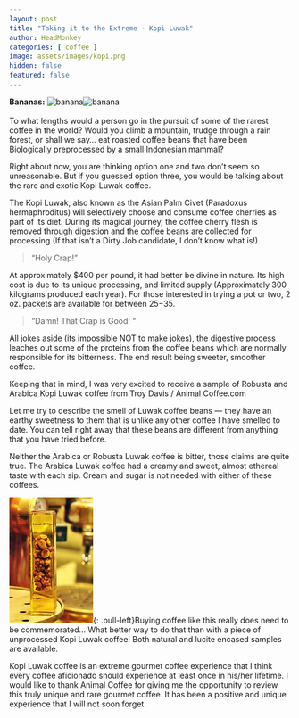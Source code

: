 ```yaml
---
layout: post
title: "Taking it to the Extreme - Kopi Luwak"
author: HeadMonkey
categories: [ coffee ]
image: assets/images/kopi.png
hidden: false
featured: false
---
```

**Bananas:** ![banana]({{site.baseurl}}/assets/images/banana.png)![banana]({{site.baseurl}}/assets/images/banana.png)<br><br>To what lengths would a person go in the pursuit of some of the rarest coffee in the world? Would you climb a mountain, trudge through a rain forest, or shall we say… eat roasted coffee beans that have been Biologically preprocessed by a small Indonesian mammal?

Right about now, you are thinking option one and two don’t seem so unreasonable. But if you guessed option three, you would be talking about the rare and exotic Kopi Luwak coffee.

The Kopi Luwak, also known as the Asian Palm Civet (Paradoxus hermaphroditus) will selectively choose and consume coffee cherries as part of its diet. During its magical journey, the coffee cherry flesh is removed through digestion and the coffee beans are collected for processing (If that isn’t a Dirty Job candidate, I don’t know what is!).

> “Holy Crap!”

At approximately $400 per pound, it had better be divine in nature. Its high cost is due to its unique processing, and limited supply (Approximately 300 kilograms produced each year). For those interested in trying a pot or two, 2 oz. packets are available for between $25-$35.

>“Damn! That Crap is Good! “

All jokes aside (its impossible NOT to make jokes), the digestive process leaches out some of the proteins from the coffee beans which are normally responsible for its bitterness. The end result being sweeter, smoother coffee.

Keeping that in mind, I was very excited to receive a sample of Robusta and Arabica Kopi Luwak coffee from Troy Davis / Animal Coffee.com

Let me try to describe the smell of Luwak coffee beans — they have an earthy sweetness to them that is unlike any other coffee I have smelled to date. You can tell right away that these beans are different from anything that you have tried before.

Neither the Arabica or Robusta Luwak coffee is bitter, those claims are quite true. The Arabica Luwak coffee had a creamy and sweet, almost ethereal taste with each sip. Cream and sugar is not needed with either of these coffees.

![Kopi Lukwak Paperweight](assets/images/paperweight.jpg){: .pull-left}Buying coffee like this really does need to be commemorated… What better way to do that than with a piece of unprocessed Kopi Luwak coffee! Both natural and lucite encased samples are available.

Kopi Luwak coffee is an extreme gourmet coffee experience that I think every coffee aficionado should experience at least once in his/her lifetime. I would like to thank Animal Coffee for giving me the opportunity to review this truly unique and rare gourmet coffee. It has been a positive and unique experience that I will not soon forget. 
